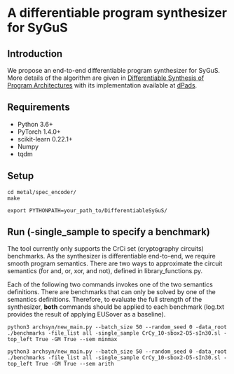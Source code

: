 # A differentiable program synthesizer for SyGuS

## Introduction

We propose an end-to-end differentiable program synthesizer for SyGuS. More details of the algorithm are given in [Differentiable Synthesis of Program Architectures](https://proceedings.neurips.cc/paper/2021/file/5c5a93a042235058b1ef7b0ac1e11b67-Paper.pdf) with its implementation available at [dPads](https://github.com/RU-Automated-Reasoning-Group/dPads).


## Requirements
- Python 3.6+
- PyTorch 1.4.0+
- scikit-learn 0.22.1+
- Numpy
- tqdm


## Setup

```
cd metal/spec_encoder/
make
```

```
export PYTHONPATH=your_path_to/DifferentiableSyGuS/
```

## Run (-single_sample to specify a benchmark) 

The tool currently only supports the CrCi set (cryptography circuits) benchmarks. As the synthesizer is differentiable end-to-end, we require smooth program semantics. There are two ways to approximate the circuit semantics (for and, or, xor, and not), defined in library_functions.py. 

Each of the following two commands invokes one of the two semantics definitions. There are benchmarks that can only be solved by one of the semantics definitions. Therefore, to evaluate the full strength of the synthesizer, **both** commands should be applied to each benchmark (log.txt provides the result of applying EUSover as a baseline).

```
python3 archsyn/new_main.py --batch_size 50 --random_seed 0 -data_root ./benchmarks -file_list all -single_sample CrCy_10-sbox2-D5-sIn30.sl -top_left True -GM True --sem minmax
```

```
python3 archsyn/new_main.py --batch_size 50 --random_seed 0 -data_root ./benchmarks -file_list all -single_sample CrCy_10-sbox2-D5-sIn30.sl -top_left True -GM True --sem arith
```
